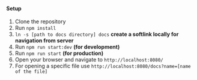 #### Setup

1. Clone the repository
2. Run `npm install`
3. `ln -s [path to docs directory] docs`  **create a softlink locally for navigation from server**
4. Run `npm run start:dev`  **(for development)**
5. Run `npm run start`  **(for production)**
6. Open your browser and navigate to `http://localhost:8080/`
7. For opening a specific file use `http://localhost:8080/docs?name=[name of the file]`
